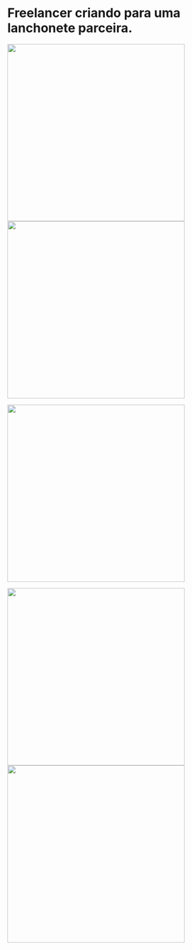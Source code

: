 # Freelancer criando para uma lanchonete parceira.

<p>
  <img src="https://user-images.githubusercontent.com/37386568/225165736-1693b954-6d92-4d62-bd43-a72d637c33cb.png" width="400"><br> 
  
  <img src="https://user-images.githubusercontent.com/37386568/215894674-b750793a-7440-4baa-b438-cf40db1c7f47.png" width="400">
</p>

<p>
  <img src="https://user-images.githubusercontent.com/37386568/225166324-4b6b9d24-49bf-459d-81af-15bd0a734f04.png" width="400">

</p>

<p>
  <img src="https://user-images.githubusercontent.com/37386568/225166469-73359e2c-d1c5-4a95-b9e5-f1c74352a361.png" width="400">

  <img src="https://user-images.githubusercontent.com/37386568/225166582-3ffb9106-0bdb-4b64-a9dd-2dcc4e62ac88.png" width="400">
</p>


